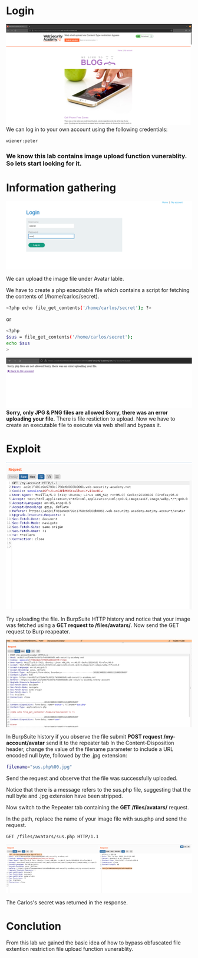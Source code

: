 # Login
![1_0](01.png)
We can log in to your own account using the following credentials: 
```bash
wiener:peter
```
### We know this lab contains image upload function vunerablity. So lets start looking for it.

# Information gathering

![2_0](02.png)

We can upload the image file under Avatar lable.


We have to create a php executable file which contains a script for fetching the contents of (/home/carlos/secret).

```bash
<?php echo file_get_contents('/home/carlos/secret'); ?>
```
or
```bash 
<?php
$sus = file_get_contents('/home/carlos/secret');
echo $sus
>
```

![3_0](03.png)
**Sorry, only JPG & PNG files are allowed Sorry, there was an error uploading your file.**
 There is file restiction to upload. Now we have to create an executable file to execute via web shell and bypass it.

# Exploit

![4_0](04.png)

Try uploading the file. In BurpSuite HTTP history and notice that your image was fetched using a **GET request to /files/avatars/<YOUR-IMAGE>**. Now send the GET request
to Burp reapeater.

![5_0](05.png)

In BurpSuite history if you observe the file submit **POST request /my-account/avatar** send it to the repeater tab
In the Content-Disposition header, change the value of the filename parameter to include a URL encoded null byte, followed by the .jpg extension:

```bash
filename="sus.php%00.jpg"
```

Send the request and observe that the file was successfully uploaded.

Notice that there is a message refers to the sus.php file, suggesting that the null byte and .jpg extension have been stripped.

Now switch to the Repeater tab containing the **GET /files/avatars/<YOUR-IMAGE>** request. 

In the path, replace the name of your image file with sus.php and send the request. 

```bash
GET /files/avatars/sus.php HTTP/1.1
```

![6_0](06.png)

The Carlos's secret was returned in the response.

# Conclution
From this lab we gained the basic idea of how to bypass obfuscated file extention restriction file upload function vunerablity.

